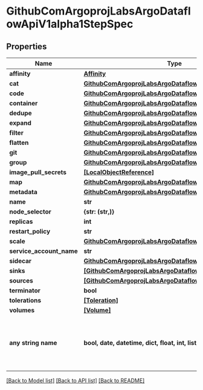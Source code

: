 # GithubComArgoprojLabsArgoDataflowApiV1alpha1StepSpec


## Properties
Name | Type | Description | Notes
------------ | ------------- | ------------- | -------------
**affinity** | [**Affinity**](Affinity.md) |  | [optional] 
**cat** | [**GithubComArgoprojLabsArgoDataflowApiV1alpha1Cat**](GithubComArgoprojLabsArgoDataflowApiV1alpha1Cat.md) |  | [optional] 
**code** | [**GithubComArgoprojLabsArgoDataflowApiV1alpha1Code**](GithubComArgoprojLabsArgoDataflowApiV1alpha1Code.md) |  | [optional] 
**container** | [**GithubComArgoprojLabsArgoDataflowApiV1alpha1Container**](GithubComArgoprojLabsArgoDataflowApiV1alpha1Container.md) |  | [optional] 
**dedupe** | [**GithubComArgoprojLabsArgoDataflowApiV1alpha1Dedupe**](GithubComArgoprojLabsArgoDataflowApiV1alpha1Dedupe.md) |  | [optional] 
**expand** | [**GithubComArgoprojLabsArgoDataflowApiV1alpha1Expand**](GithubComArgoprojLabsArgoDataflowApiV1alpha1Expand.md) |  | [optional] 
**filter** | [**GithubComArgoprojLabsArgoDataflowApiV1alpha1Filter**](GithubComArgoprojLabsArgoDataflowApiV1alpha1Filter.md) |  | [optional] 
**flatten** | [**GithubComArgoprojLabsArgoDataflowApiV1alpha1Flatten**](GithubComArgoprojLabsArgoDataflowApiV1alpha1Flatten.md) |  | [optional] 
**git** | [**GithubComArgoprojLabsArgoDataflowApiV1alpha1Git**](GithubComArgoprojLabsArgoDataflowApiV1alpha1Git.md) |  | [optional] 
**group** | [**GithubComArgoprojLabsArgoDataflowApiV1alpha1Group**](GithubComArgoprojLabsArgoDataflowApiV1alpha1Group.md) |  | [optional] 
**image_pull_secrets** | [**[LocalObjectReference]**](LocalObjectReference.md) |  | [optional] 
**map** | [**GithubComArgoprojLabsArgoDataflowApiV1alpha1Map**](GithubComArgoprojLabsArgoDataflowApiV1alpha1Map.md) |  | [optional] 
**metadata** | [**GithubComArgoprojLabsArgoDataflowApiV1alpha1Metadata**](GithubComArgoprojLabsArgoDataflowApiV1alpha1Metadata.md) |  | [optional] 
**name** | **str** |  | [optional] 
**node_selector** | **{str: (str,)}** |  | [optional] 
**replicas** | **int** |  | [optional] 
**restart_policy** | **str** |  | [optional] 
**scale** | [**GithubComArgoprojLabsArgoDataflowApiV1alpha1Scale**](GithubComArgoprojLabsArgoDataflowApiV1alpha1Scale.md) |  | [optional] 
**service_account_name** | **str** |  | [optional] 
**sidecar** | [**GithubComArgoprojLabsArgoDataflowApiV1alpha1Sidecar**](GithubComArgoprojLabsArgoDataflowApiV1alpha1Sidecar.md) |  | [optional] 
**sinks** | [**[GithubComArgoprojLabsArgoDataflowApiV1alpha1Sink]**](GithubComArgoprojLabsArgoDataflowApiV1alpha1Sink.md) |  | [optional] 
**sources** | [**[GithubComArgoprojLabsArgoDataflowApiV1alpha1Source]**](GithubComArgoprojLabsArgoDataflowApiV1alpha1Source.md) |  | [optional] 
**terminator** | **bool** |  | [optional] 
**tolerations** | [**[Toleration]**](Toleration.md) |  | [optional] 
**volumes** | [**[Volume]**](Volume.md) |  | [optional] 
**any string name** | **bool, date, datetime, dict, float, int, list, str, none_type** | any string name can be used but the value must be the correct type | [optional]

[[Back to Model list]](../README.md#documentation-for-models) [[Back to API list]](../README.md#documentation-for-api-endpoints) [[Back to README]](../README.md)


